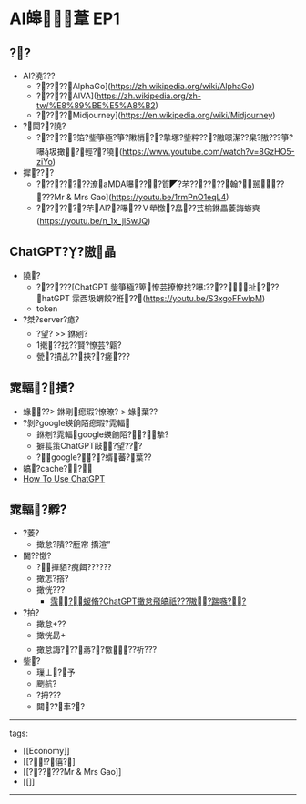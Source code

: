 ﻿---
layout: default
---

# AI皞葦 EP1

## ??
* AI?澆???
  * ?????AlphaGo](https://zh.wikipedia.org/wiki/AlphaGo)
  * ?????AIVA](https://zh.wikipedia.org/zh-tw/%E8%89%BE%E5%A8%B2)
  * ?????Midjourney](https://en.wikipedia.org/wiki/Midjourney)
* ?閎??隢?
  * ??????箔?鈭箏極?箏?敶梢??摰塚?鈭粹???隞暻潔??臬?隞???箏?嚗圾撖?輕??隢(https://www.youtube.com/watch?v=8GzHO5-ziYo)
* 摨???
  * ????????潦aMDA嚗???質◤?芣??????∪翰?嚚?????Mr & Mrs Gao](https://youtu.be/1rmPnO1eqL4)
  * ???????芣AI??嚗??Ｖ犖憿?皛??芸榆銝畾萎誨蝣奭(https://youtu.be/n_1x_jlSwJQ)

## ChatGPT??隞晶
* 隢?
  * ??????[ChatGPT 鈭箏極?箄憭芸撩憭找?嚗????扯???hatGPT 霂西圾蝟餃?銋??(https://youtu.be/S3xgoFFwlpM)
  * token
* ?桀?server?瘜?
  * ?望? >> 銝剜? 
  * 1撠??找??賢?憭芸?甈?
  * 甇?撌乩??挾??瘥???

## 雿輻?撌?
* 蝝??> 銝剛瘛瑕?憭暸? > 蝝葉??
* ?剝?google蝧餉陌瘛瑕?雿輻
  * 銝剜?雿輻google蝧餉陌??摰?
  * 擗萇策ChatGPT敺?望???
  * ?google???蝑蕃?葉??
* 皜?cache??
* [How To Use ChatGPT](/Knowledge/Applied%20Sciences/Technology/HowToUseChatGPT/)

## 雿輻?孵?
* ?萎?
  * 撖怠?隤??脰帘 撟渲” 
* 閫??憿?
  * ?撣貊?瘣餌??????
  * 撖怎?撘?
  * 撖恍???
    * [霈?蝬脩?ChatGPT撖怠飛皜祇???隞?踹嗾??](https://www.youtube.com/watch?v=2N4KouAlJDc)
* ?拍?
  * 撖怠??
  * 撖恍勗
  * 撖怠誨???蔣??憿??祈???
* 鈭?
  * 璅⊥?予
  * 颲航?
  * ?拇???
  * 閮??車??

---
tags:
  - [[Economy]]
  - [[?!?僖?]
  - [[??????Mr & Mrs Gao]]
  - [[]]
---
